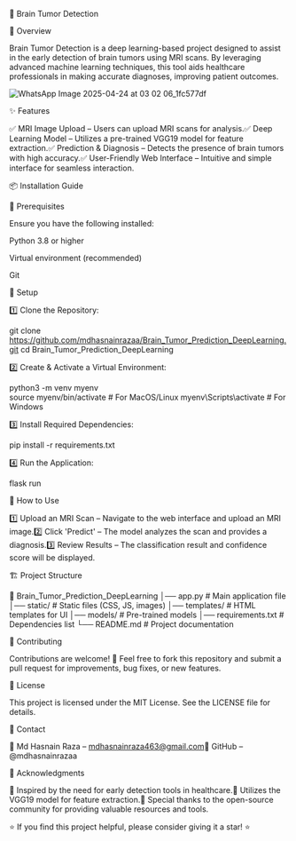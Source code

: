 🧠 Brain Tumor Detection

🚀 Overview

Brain Tumor Detection is a deep learning-based project designed to assist in the early detection of brain tumors using MRI scans. By leveraging advanced machine learning techniques, this tool aids healthcare professionals in making accurate diagnoses, improving patient outcomes.

![WhatsApp Image 2025-04-24 at 03 02 06_1fc577df](https://github.com/user-attachments/assets/5869b02f-eb0e-48bf-966a-53c68e36af5d)

✨ Features

✅ MRI Image Upload – Users can upload MRI scans for analysis.✅ Deep Learning Model – Utilizes a pre-trained VGG19 model for feature extraction.✅ Prediction & Diagnosis – Detects the presence of brain tumors with high accuracy.✅ User-Friendly Web Interface – Intuitive and simple interface for seamless interaction.

📦 Installation Guide

🔹 Prerequisites

Ensure you have the following installed:

Python 3.8 or higher

Virtual environment (recommended)

Git

🔹 Setup

1️⃣ Clone the Repository:

 git clone https://github.com/mdhasnainrazaa/Brain_Tumor_Prediction_DeepLearning.git
 cd Brain_Tumor_Prediction_DeepLearning

2️⃣ Create & Activate a Virtual Environment:

 python3 -m venv myenv  
 source myenv/bin/activate  # For MacOS/Linux
 myenv\Scripts\activate    # For Windows

3️⃣ Install Required Dependencies:

 pip install -r requirements.txt

4️⃣ Run the Application:

 flask run

🎯 How to Use

1️⃣ Upload an MRI Scan – Navigate to the web interface and upload an MRI image.2️⃣ Click 'Predict' – The model analyzes the scan and provides a diagnosis.3️⃣ Review Results – The classification result and confidence score will be displayed.

🏗️ Project Structure

📂 Brain_Tumor_Prediction_DeepLearning
│── app.py               # Main application file
│── static/              # Static files (CSS, JS, images)
│── templates/           # HTML templates for UI
│── models/              # Pre-trained models
│── requirements.txt     # Dependencies list
└── README.md            # Project documentation

🤝 Contributing

Contributions are welcome! 🎉 Feel free to fork this repository and submit a pull request for improvements, bug fixes, or new features.

📝 License

This project is licensed under the MIT License. See the LICENSE file for details.

📩 Contact

📧 Md Hasnain Raza – mdhasnainraza463@gmail.com🔗 GitHub – @mdhasnainrazaa

🙏 Acknowledgments

🔹 Inspired by the need for early detection tools in healthcare.🔹 Utilizes the VGG19 model for feature extraction.🔹 Special thanks to the open-source community for providing valuable resources and tools.

⭐ If you find this project helpful, please consider giving it a star! ⭐
